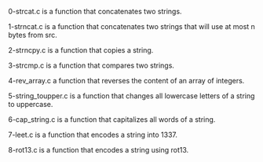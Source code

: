0-strcat.c is a function that concatenates two strings.

1-strncat.c is a function that concatenates two strings that will use at most n bytes from src.

2-strncpy.c is a function that copies a string.

3-strcmp.c is a function that compares two strings.

4-rev_array.c a function that reverses the content of an array of integers.

5-string_toupper.c is a function that changes all lowercase letters of a string to uppercase.

6-cap_string.c is a function that capitalizes all words of a string.

7-leet.c is a function that encodes a string into 1337.

8-rot13.c is a function that encodes a string using rot13.
